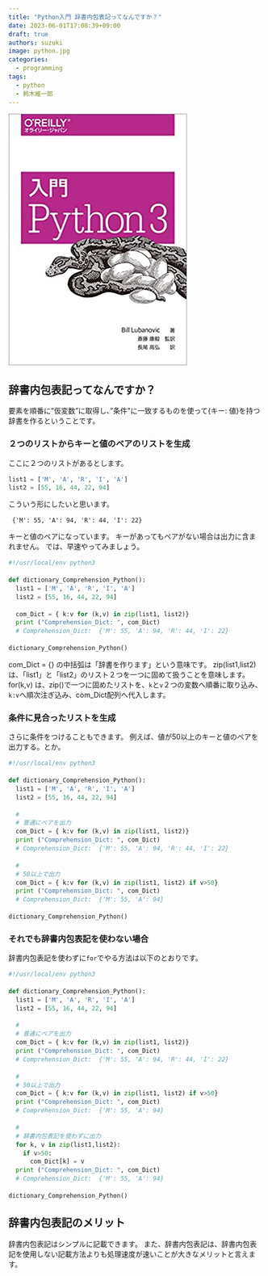 ```yaml
---
title: "Python入門 辞書内包表記ってなんですか？"
date: 2023-06-01T17:08:39+09:00
draft: true
authors: suzuki
image: python.jpg
categories:
  - programming
tags:
  - python
  - 鈴木維一郎
---
```


![](python.jpg)

## 辞書内包表記ってなんですか？
要素を順番に”仮変数”に取得し、”条件”に一致するものを使って{キー: 値}を持つ辞書を作るということです。

### ２つのリストからキーと値のペアのリストを生成
ここに２つのリストがあるとします。
```python
list1 = ['M', 'A', 'R', 'I', 'A']
list2 = [55, 16, 44, 22, 94]
```

こういう形にしたいと思います。
```
 {'M': 55, 'A': 94, 'R': 44, 'I': 22}
```

キーと値のペアになっています。
キーがあってもペアがない場合は出力に含まれません。
では、早速やってみましょう。


```python
#!/usr/local/env python3

def dictionary_Comprehension_Python():
  list1 = ['M', 'A', 'R', 'I', 'A']
  list2 = [55, 16, 44, 22, 94]

  com_Dict = { k:v for (k,v) in zip(list1, list2)}     
  print ("Comprehension_Dict: ", com_Dict)
  # Comprehension_Dict:  {'M': 55, 'A': 94, 'R': 44, 'I': 22}

dictionary_Comprehension_Python()

```
com_Dict = {}
の中括弧は「辞書を作ります」という意味です。
zip(list1,list2)は、「list1」と「list2」のリスト２つを一つに固めて扱うことを意味します。
for(k,v) は、zip()で一つに固めたリストを、`k`と`v`２つの変数へ順番に取り込み、`k:v`へ順次注ぎ込み、com_Dict配列へ代入します。



### 条件に見合ったリストを生成
さらに条件をつけることもできます。
例えば、値が50以上のキーと値のペアを出力する。とか。

```python
#!/usr/local/env python3

def dictionary_Comprehension_Python():
  list1 = ['M', 'A', 'R', 'I', 'A']
  list2 = [55, 16, 44, 22, 94]

  #
  # 普通にペアを出力
  com_Dict = { k:v for (k,v) in zip(list1, list2)}     
  print ("Comprehension_Dict: ", com_Dict)
  # Comprehension_Dict:  {'M': 55, 'A': 94, 'R': 44, 'I': 22}

  #
  # 50以上で出力
  com_Dict = { k:v for (k,v) in zip(list1, list2) if v>50}     
  print ("Comprehension_Dict: ", com_Dict)
  # Comprehension_Dict:  {'M': 55, 'A': 94}
  
dictionary_Comprehension_Python()

```

### それでも辞書内包表記を使わない場合
辞書内包表記を使わずに`for`でやる方法は以下のとおりです。

```python
#!/usr/local/env python3

def dictionary_Comprehension_Python():
  list1 = ['M', 'A', 'R', 'I', 'A']
  list2 = [55, 16, 44, 22, 94]

  #
  # 普通にペアを出力
  com_Dict = { k:v for (k,v) in zip(list1, list2)}     
  print ("Comprehension_Dict: ", com_Dict)
  # Comprehension_Dict:  {'M': 55, 'A': 94, 'R': 44, 'I': 22}

  #
  # 50以上で出力
  com_Dict = { k:v for (k,v) in zip(list1, list2) if v>50}     
  print ("Comprehension_Dict: ", com_Dict)
  # Comprehension_Dict:  {'M': 55, 'A': 94}

  #
  # 辞書内包表記を使わずに出力
  for k, v in zip(list1,list2):
    if v>50:
      com_Dict[k] = v
  print ("Comprehension_Dict: ", com_Dict)
  # Comprehension_Dict:  {'M': 55, 'A': 94}
    
dictionary_Comprehension_Python()
```

## 辞書内包表記のメリット
辞書内包表記はシンプルに記載できます。
また、辞書内包表記は、辞書内包表記を使用しない記載方法よりも処理速度が速いことが大きなメリットと言えます。





